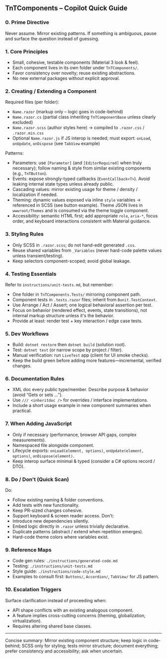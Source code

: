 
## TnTComponents – Copilot Quick Guide

### 0. Prime Directive
Never assume. Mirror existing patterns. If something is ambiguous, pause and surface the question instead of guessing.

### 1. Core Principles
* Small, cohesive, testable components (Material 3 look & feel).
* Each component lives in its own folder under `TnTComponents/`.
* Favor consistency over novelty; reuse existing abstractions.
* No new external packages without explicit approval.

### 2. Creating / Extending a Component
Required files (per folder):
* `Name.razor` (markup only – logic goes in code-behind)
* `Name.razor.cs` (partial class inheriting `TnTComponentBase` unless clearly excluded)
* `Name.razor.scss` (author styles here) → compiled to `.razor.css` / `.razor.min.css`
* Optional `Name.razor.js` if JS interop is needed; must export: `onLoad`, `onUpdate`, `onDispose` (see `TabView` example)

Patterns:
* Parameters: use `[Parameter]` (and `[EditorRequired]` when truly necessary); follow naming & style from similar existing components (e.g., `TnTButton`).
* Events: expose strongly-typed callbacks (`EventCallback<T>`). Avoid leaking internal state types unless already public.
* Cascading values: mirror existing usage for theme / density / localization if needed.
* Theming: dynamic values exposed via inline `style` variables → referenced in SCSS (see button example). Theme JSON lives in `wwwroot/Themes` and is consumed via the theme toggle component.
* Accessibility: semantic HTML first; add appropriate `role`, `aria-*`, focus order, and keyboard interactions consistent with Material guidance.

### 3. Styling Rules
* Only SCSS in `.razor.scss`; do not hand-edit generated `.css`.
* Reuse shared variables from `_Variables` (never hard-code palette values unless transient/testing).
* Keep selectors component-scoped; avoid global leakage.

### 4. Testing Essentials
Refer to `instructions/unit-tests.md`, but remember:
* One folder in `TnTComponents.Tests/` mirroring component path.
* Component tests in `.tests.razor` files; inherit from `Bunit.TestContext`.
* Use Arrange / Act / Assert; one logical behavioral assertion per test.
* Focus on behavior (rendered effect, events, state transitions), not internal markup structure unless it's the behavior.
* Provide at least: render test + key interaction / edge case tests.

### 5. Dev Workflows
* Build: `dotnet restore` then `dotnet build` (solution root).
* Test: `dotnet test` (or narrow scope by project / filter).
* Manual verification: run `LiveTest` app (client for UI smoke checks).
* Keep the build green before adding more features—incremental, verified changes.

### 6. Documentation Rules
* XML doc every public type/member. Describe purpose & behavior (avoid “Gets or sets ...”).
* Use `/// <inheritdoc />` for overrides / interface implementations.
* Include a short usage example in new component summaries when practical.

### 7. When Adding JavaScript
* Only if necessary (performance, browser API gaps, complex measurements).
* Namespaced file alongside component.
* Lifecycle exports: `onLoad(element, options)`, `onUpdate(element, options)`, `onDispose(element)`.
* Keep interop surface minimal & typed (consider a C# options record / DTO).

### 8. Do / Don't (Quick Scan)
Do:
* Follow existing naming & folder conventions.
* Add tests with new functionality.
* Keep PR-sized changes cohesive.
* Support keyboard & screen reader access.
Don't:
* Introduce new dependencies silently.
* Embed logic directly in `.razor` unless trivially declarative.
* Duplicate patterns (abstract / extend when repetition emerges).
* Hard-code theme colors where variables exist.

### 9. Reference Maps
* Code gen rules: `./instructions/generated-code.md`
* Testing: `./instructions/unit-tests.md`
* Style guide: `./instructions/code-style.md`
* Examples to consult first: `Buttons/`, `Accordion/`, `TabView/` for JS pattern.

### 10. Escalation Triggers
Surface clarification instead of proceeding when:
* API shape conflicts with an existing analogous component.
* A feature implies cross-cutting concerns (theming, globalization, virtualization).
* Requires altering shared base classes.

---
Concise summary: Mirror existing component structure; keep logic in code-behind; SCSS only for styling; tests mirror structure; document everything; prefer consistency and accessibility; ask when uncertain.